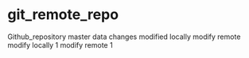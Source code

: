 # git_remote_repo
Github_repository
master data changes
modified locally
modify remote
modify locally 1
modify remote 1
